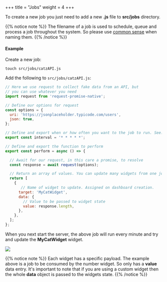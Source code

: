 +++
title = "Jobs"
weight = 4
+++

To create a new job you just need to add a new **.js** file to **src/jobs** directory.

{{% notice note %}}
The filename of a job is used to schedule, queue and process a job throughout the system. So please use [common sense](https://imgs.xkcd.com/comics/exploits_of_a_mom.png) when naming them.
{{% /notice %}}

#### Example

Create a new job:

``` shell
touch src/jobs/catzAPI.js
```

Add the following to `src/jobs/catzAPI.js`:

``` javascript
// Here we use request to collect fake data from an API, but
// you can use whatever you need
import request from 'request-promise-native';

// Define our options for request
const options = {
  uri: 'https://jsonplaceholder.typicode.com/users',
  json: true,
};

// Define and export when or how often you want to the job to run. See: https://crontab.guru
export const interval = '* * * * *';

// Define and export the function to perform
export const perform = async () => {

  // Await for our request, in this care a promise, to resolve
  const response = await request(options);

  // Return an array of values. You can update many widgets from one job if you want
  return [
    {
       // Name of widget to update. Assigned on dashboard creation.
      target: 'MyCatWidget',
      data: {
        // Value to be passed to widget state
        value: response.length,
      },
    },
  ];
};
```

When you next start the server, the above job will run every minute and try and update the **MyCatWidget** widget.

![](https://res.cloudinary.com/metricio/image/upload/v1508764593/catz-job_hxsepi.png)

{{% notice note %}}
Each widget has a specific payload. The example above is a job to be consumed by the number widget. So only has a **value** data entry. It's important to note that if you are using a custom widget then the whole  **data** object is passed to the widgets state.
{{% /notice %}}
